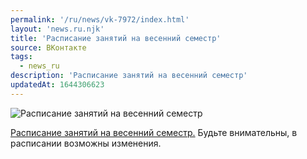```yaml
---
permalink: '/ru/news/vk-7972/index.html'
layout: 'news.ru.njk'
title: 'Расписание занятий на весенний семестр'
source: ВКонтакте
tags:
  - news_ru
description: 'Расписание занятий на весенний семестр'
updatedAt: 1644306623
---
```

![Расписание занятий на весенний семестр](https://sun9-41.userapi.com/sun9-50/rox43HFxnQlFV1MhfyaLB_V_0Ei4p_GuFVVNEQ/jBLYHruVjNY.jpg)

[Расписание занятий на весенний семестр.](https://docs.google.com/spreadsheets/d/1nJ7-eGB-gYJNgm5CTqodenKnUSQlhMeFs2gVLuyxEsM/edit#gid=1995886533) Будьте внимательны, в расписании возможны изменения.
